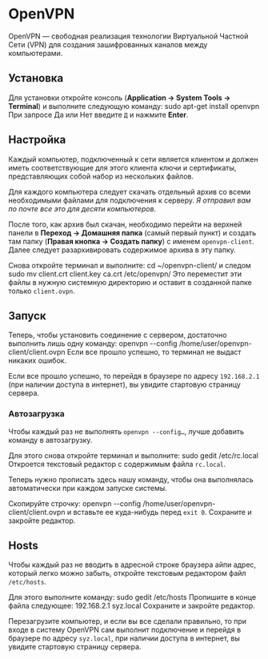 # OpenVPN
OpenVPN — свободная реализация технологии Виртуальной Частной Сети (VPN) для создания зашифрованных каналов между компьютерами.

## Установка
Для установки откройте консоль (__Application → System Tools → Terminal__) и выполните следующую команду:
    sudo apt-get install openvpn
При запросе Да или Нет введите `Д` и нажмите __Enter__.

## Настройка
Каждый компьютер, подключенный к сети является клиентом и должен иметь соответствующие для этого клиента 
ключи и сертификаты, представляющих собой набор из нескольких файлов.

Для каждого компьютера следует скачать отдельный архив со всеми необходимыми файлами для подключения 
к серверу. _Я отправил вам по почте все это для десяти компьютеров_.

После того, как архив был скачан, необходимо перейти на верхней панели 
в __Переход → Домашняя папка__ (самый первый пункт) и создать там папку 
(__Правая кнопка → Создать папку__) с именем `openvpn-client`. Далее следует разархивировать содержимое архива в эту папку.

Снова откройте терминал и выполните:
    cd ~/openvpn-client/
и следом
    sudo mv client.crt client.key ca.crt /etc/openvpn/
Это переместит эти файлы в нужную системную директорию и оставит в созданной папке только `client.ovpn`.

## Запуск
Теперь, чтобы установить соединение с сервером, достаточно выполнить лишь одну команду:
    openvpn --config /home/user/openvpn-client/client.ovpn
Если все прошло успешно, то терминал не выдаст никаких ошибок.

Если все прошло успешно, то перейдя в браузере по адресу `192.168.2.1` (при наличии доступа в интернет), 
вы увидите стартовую страницу сервера.

### Автозагрузка
Чтобы каждый раз не выполнять `openvpn --config…`, лучше добавить команду в автозагрузку. 

Для этого снова откройте терминал и выполните:
    sudo gedit /etc/rc.local
Откроется текстовый редактор с содержимым файла `rc.local`.

Теперь нужно прописать здесь нашу команду, чтобы она выполнялась автоматически при каждом запуске системы. 

Скопируйте строчку:
    openvpn --config /home/user/openvpn-client/client.ovpn
и вставьте ее куда-нибудь перед `exit 0`. Сохраните и закройте редактор.

## Hosts
Чтобы каждый раз не вводить в адресной строке браузера айпи адрес, который легко можно забыть, 
откройте текстовым редактором файл `/etc/hosts`. 

Для этого выполните команду:
    sudo gedit /etc/hosts
Пропишите в конце файла следующее:
    192.168.2.1    syz.local
Сохраните и закройте редактор.

Перезагрузите компьютер, и если вы все сделали правильно, то при входе в систему OpenVPN 
сам выполнит подключение и перейдя в браузере по адресу `syz.local`, при наличии доступа в интернет, вы увидите стартовую страницу сервера.